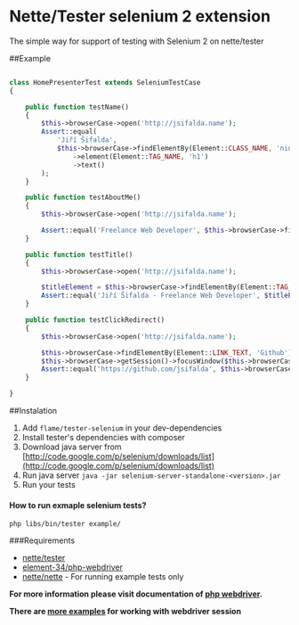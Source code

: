 Nette/Tester selenium 2 extension
===============

The simple way for support of testing with Selenium 2 on nette/tester

##Example

```php

class HomePresenterTest extends SeleniumTestCase
{

	public function testName()
    {
        $this->browserCase->open('http://jsifalda.name');
        Assert::equal(
            'Jiří Šifalda',
            $this->browserCase->findElementBy(Element::CLASS_NAME, 'nine')
                ->element(Element::TAG_NAME, 'h1')
                ->text()
        );
    }

    public function testAboutMe()
    {
        $this->browserCase->open('http://jsifalda.name');

        Assert::equal('Freelance Web Developer', $this->browserCase->findElementBy(Element::CLASS_NAME, 'subhead')->text());
    }

    public function testTitle()
    {
        $this->browserCase->open('http://jsifalda.name');

        $titleElement = $this->browserCase->findElementBy(Element::TAG_NAME, 'title');
        Assert::equal('Jiří Šifalda - Freelance Web Developer', $titleElement->text());
    }

    public function testClickRedirect()
    {
        $this->browserCase->open('http://jsifalda.name');

        $this->browserCase->findElementBy(Element::LINK_TEXT, 'Github')->click();
        $this->browserCase->getSession()->focusWindow($this->browserCase->getSession()->getWindow(1));
        Assert::equal('https://github.com/jsifalda', $this->browserCase->getCurrentUrl());
    }

}

```

##Instalation
1. Add `flame/tester-selenium` in your dev-dependencies
2. Install tester's dependencies with composer
3. Download java server from [http://code.google.com/p/selenium/downloads/list](http://code.google.com/p/selenium/downloads/list)
4. Run java server
	`java -jar selenium-server-standalone-<version>.jar`
5. Run your tests

#### How to run exmaple selenium tests?
`php libs/bin/tester example/`

###Requirements
* [nette/tester](https://github.com/nette/tester)
* [element-34/php-webdriver](https://github.com/Element-34/php-webdriver)
* [nette/nette](https://github.com/nette/nette) - For running example tests only

**For more information please visit documentation of [php webdriver](https://github.com/Element-34/php-webdriver).**

**There are [more examples](https://github.com/facebook/php-webdriver/wiki/Example-command-reference) for working with webdriver session**
